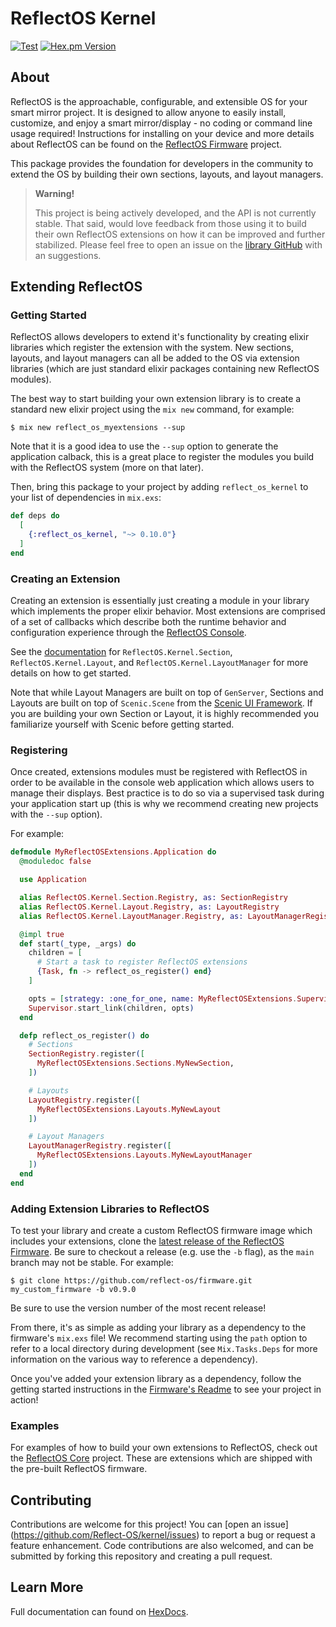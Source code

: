 # ReflectOS Kernel

[![Test](https://github.com/Reflect-OS/kernel/actions/workflows/test.yml/badge.svg)](https://github.com/Reflect-OS/kernel/actions/workflows/test.yml)
[![Hex.pm Version](https://img.shields.io/hexpm/v/reflect_os_kernel.svg?style=flat)](https://hex.pm/packages/reflect_os_kernel)

## About

ReflectOS is the approachable, configurable, and extensible OS for your smart mirror project.  It is designed to allow anyone to easily install, customize, and enjoy a smart mirror/display - no coding or command line usage required!  Instructions for installing on your device and more details about ReflectOS can be found on the [ReflectOS Firmware](https://github.com/Reflect-OS/firmware) project.

This package provides the foundation for developers in the community to extend the OS by building their own sections, layouts, and layout managers.

> **Warning!**
> 
> This project is being actively developed, and the API is not currently stable.
> That said, would love feedback from those using it to build their own ReflectOS
> extensions on how it can be improved and further stabilized.  Please feel free
> to open an issue on the 
> [library GitHub](https://github.com/Reflect-OS/kernel/issues) with an suggestions.

## Extending ReflectOS

### Getting Started

ReflectOS allows developers to extend it's functionality by creating elixir libraries which register the extension with the system.  New sections, layouts, and layout managers can all be added to the OS via extension libraries (which are just standard elixir packages containing new ReflectOS modules).

The best way to start building your own extension library is to create 
a standard new elixir project using the `mix new` command, for example:
```
$ mix new reflect_os_myextensions --sup
```
Note that it is a good idea to use the `--sup` option to generate the 
application calback, this is a great place to register the modules you 
build with the ReflectOS system (more on that later).

Then, bring this package to your project by adding `reflect_os_kernel` to your list of dependencies in `mix.exs`:

```elixir
def deps do
  [
    {:reflect_os_kernel, "~> 0.10.0"}
  ]
end
```

### Creating an Extension

Creating an extension is essentially just creating a module in your library which implements the proper elixir behavior.  Most extensions are comprised of a set of callbacks which describe both the runtime behavior and configuration experience through the [ReflectOS Console](https://github.com/reflect-os/console).  

See the [documentation](https://hexdocs.pm/reflect_os_kernel) for `ReflectOS.Kernel.Section`, `ReflectOS.Kernel.Layout`, and `ReflectOS.Kernel.LayoutManager`  for more details on how to get started.

Note that while Layout Managers are built on top of `GenServer`, Sections and Layouts are built on top of `Scenic.Scene` from the [Scenic UI Framework](https://hexdocs.pm/scenic/overview_general.html).  If you are building your own Section or Layout, it is highly recommended you familiarize yourself with Scenic before getting started.

### Registering

Once created, extensions modules must be registered with ReflectOS in order to be available in the console web application which allows users to manage their displays.  Best practice is to do so via a supervised task during your application start up (this is why we recommend creating new projects with the `--sup` option).

For example:

```elixir
defmodule MyReflectOSExtensions.Application do
  @moduledoc false

  use Application

  alias ReflectOS.Kernel.Section.Registry, as: SectionRegistry
  alias ReflectOS.Kernel.Layout.Registry, as: LayoutRegistry
  alias ReflectOS.Kernel.LayoutManager.Registry, as: LayoutManagerRegistry

  @impl true
  def start(_type, _args) do
    children = [
      # Start a task to register ReflectOS extensions
      {Task, fn -> reflect_os_register() end}
    ]

    opts = [strategy: :one_for_one, name: MyReflectOSExtensions.Supervisor]
    Supervisor.start_link(children, opts)
  end

  defp reflect_os_register() do
    # Sections
    SectionRegistry.register([
      MyReflectOSExtensions.Sections.MyNewSection,
    ])

    # Layouts
    LayoutRegistry.register([
      MyReflectOSExtensions.Layouts.MyNewLayout
    ])

    # Layout Managers
    LayoutManagerRegistry.register([
      MyReflectOSExtensions.Layouts.MyNewLayoutManager
    ])
  end
end
```

### Adding Extension Libraries to ReflectOS

To test your library and create a custom ReflectOS firmware image which includes your extensions, clone the [latest release of the ReflectOS Firmware](https://github.com/Reflect-OS/firmware/releases).  Be sure to checkout a release (e.g. use the `-b` flag), as the `main` branch may not be stable.  For example:
```
$ git clone https://github.com/reflect-os/firmware.git my_custom_firmware -b v0.9.0
```
Be sure to use the version number of the most recent release!

From there, it's as simple as adding your library as a dependency to the firmware's `mix.exs` file!  We recommend starting using the `path` option to refer to a local directory during development (see `Mix.Tasks.Deps` for more information on the various way to reference a dependency).

Once you've added your extension library as a dependency, follow the getting started instructions in the [Firmware's Readme](https://github.com/Reflect-OS/firmware) to see your project in action!

### Examples

For examples of how to build your own extensions to ReflectOS, check out the [ReflectOS Core](https://github.com/Reflect-OS/core) project.  These are extensions which are shipped with the pre-built ReflectOS firmware.

## Contributing

Contributions are welcome for this project!  You can [open an issue]
(https://github.com/Reflect-OS/kernel/issues) to report a bug or request
a feature enhancement.  Code contributions are also welcomed, and can be 
submitted by forking this repository and creating a pull request.  

## Learn More

Full documentation can found on [HexDocs](https://hexdocs.pm/reflect_os_kernel).



